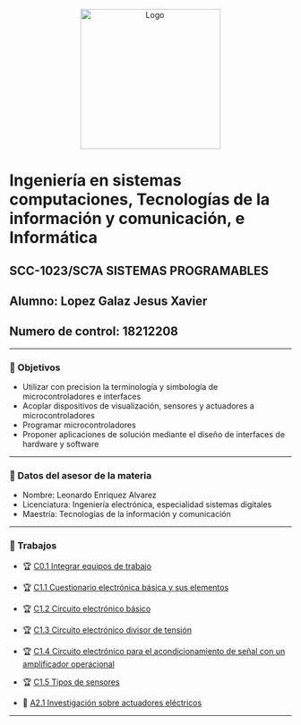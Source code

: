 <p align="center">
    <img alt="Logo" src="https://www.tijuana.tecnm.mx/wp-content/themes/tecnm/images/logo_TECT.png" width=250 height=250>
</p>

# Ingeniería en sistemas computaciones, Tecnologías de la información y comunicación, e Informática

## SCC-1023/SC7A SISTEMAS PROGRAMABLES
## Alumno: Lopez Galaz Jesus Xavier
## Numero de control: 18212208
---

### :pencil: Objetivos

+ Utilizar con precision la terminología y simbología de microcontroladores e interfaces
+ Acoplar dispositivos de visualización, sensores y actuadores a microcontroladores
+ Programar microcontroladores
+ Proponer aplicaciones de solución mediante el diseño de interfaces de hardware y software

---

### :necktie: Datos del asesor de la materia

* Nombre: Leonardo Enriquez Alvarez
* Licenciatura: Ingeniería electrónica, especialidad sistemas digitales
* Maestría: Tecnologías de la información y comunicación

---

### :blue_book: Trabajos

- :trophy: [C0.1 Integrar equipos de trabajo](docs/C0.1_IntegrarEquiposDeTrabajo_JesusXavierLopezGalaz.md)
- :trophy: [C1.1 Cuestionario electrónica básica y sus elementos](docs/C1.1_CuestionarioElectronicaBasica_JesusXavierLopezGalaz.md)
- :trophy: [C1.2 Circuito electrónico básico](docs/C1.2_ElectronicaBasica_circuitos_JesusXavierLopezGalaz.md)
- :trophy: [C1.3 Circuito electrónico divisor de tensión](docs/C1.3_CircuitoDivisorVoltaje_JesusLopez.md)
- :trophy: [C1.4 Circuito electrónico para el acondicionamiento de señal con un amplificador operacional](docs/C1.4_Acondicionador_de_senal_AmOP_JesusLopez.md)
- :trophy: [C1.5 Tipos de sensores](docs/C1.5_Tipos_de_sensores_LopezJesus.md)

- :dog: [A2.1 Investigación sobre actuadores eléctricos](https://github.com/ShaaronPR/Sistemas-Programables/blob/main/A2.1_NombreApellido_Sistematicos.md)

---

